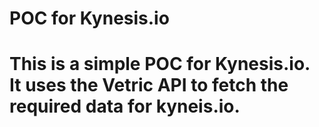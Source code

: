 # POC for Kynesis.io

#

# This is a simple POC for Kynesis.io. It uses the Vetric API to fetch the required data for kyneis.io.
